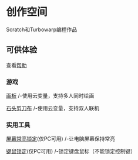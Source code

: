 # 创作空间
Scratch和Turbowarp编程作品  
## 可供体验
查看[帮助](https://surl.szysite.com/creative-help)  
### 游戏
[画板](paint)   /-使用云变量，支持多人同时绘画  
  
[石头剪刀布](rock-paper-scissors)  /-使用云变量，支持双人联机
  
### 实用工具
[屏幕常亮锁定](tools/wake-lock)(仅PC可用)  /-让电脑屏幕保持常亮   
  
[键鼠锁定](tools/screen-lock)(仅PC可用)  /-锁定键盘鼠标（不能锁定控制键）
    
